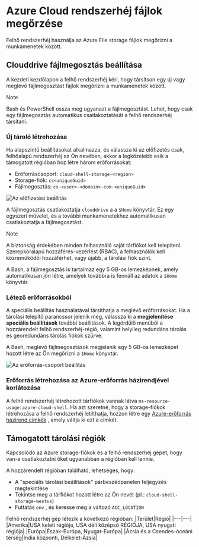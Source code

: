 # <a name="persist-files-in-azure-cloud-shell"></a>Azure Cloud rendszerhéj fájlok megőrzése
Felhő rendszerhéj használja az Azure File storage fájlok megőrizni a munkamenetek között.

## <a name="set-up-a-clouddrive-file-share"></a>Clouddrive fájlmegosztás beállítása
A kezdeti kezdőlapon a felhő rendszerhéj kéri, hogy társítson egy új vagy meglévő fájlmegosztást fájlok megőrizni a munkamenetek között.

> [!NOTE]
> Bash és PowerShell ossza meg ugyanazt a fájlmegosztást. Lehet, hogy csak egy fájlmegosztás automatikus csatlakoztatását a felhő rendszerhéj társítani.

### <a name="create-new-storage"></a>Új tároló létrehozása

Ha alapszintű beállításokat alkalmazza, és válassza ki az előfizetés csak, felhőalapú rendszerhéj az Ön nevében, akkor a legközelebb esik a támogatott régióban hoz létre három erőforrásokat:
* Erőforráscsoport: `cloud-shell-storage-<region>`
* Storage-fiók: `cs<uniqueGuid>`
* Fájlmegosztás: `cs-<user>-<domain>-com-<uniqueGuid>`

![Az előfizetési beállítás](../articles/cloud-shell/media/persisting-shell-storage/basic-storage.png)

A fájlmegosztás csatlakoztatja `clouddrive` a a `$Home` könyvtár. Ez egy egyszeri művelet, és a további munkamenetekhez automatikusan csatlakoztatja a fájlmegosztást. 

> [!NOTE]
> A biztonság érdekében minden felhasználó saját tárfiókot kell telepíteni.  Szerepköralapú hozzáférés-vezérlést (RBAC), a felhasználók kell közreműködői hozzáférhet, vagy újabb, a tárolási fiók szint.

A Bash, a fájlmegosztás is tartalmaz egy 5 GB-os lemezképnek, amely automatikusan jön létre, amelyek továbbra is fennáll az adatok a `$Home` könyvtár. 

### <a name="use-existing-resources"></a>Létező erőforrásokból

A speciális beállítás használatával társíthatja a meglévő erőforrásokat. Ha a tárolási telepítő parancssor jelenik meg, válassza ki a **megjelenítése speciális beállítások** további beállítások. A legördülő menüből a hozzárendelt felhő rendszerhéj-régió, valamint helyileg redundáns tárolás és georedundáns tárolás fiókok szűrve.

A Bash, meglévő fájlmegosztások megjelenik egy 5 GB-os lemezképet hozott létre az Ön megőrizni a `$Home` könyvtár.

![Az erőforrás-csoport beállítás](../articles/cloud-shell/media/persisting-shell-storage/advanced-storage.png)

### <a name="restrict-resource-creation-with-an-azure-resource-policy"></a>Erőforrás létrehozása az Azure-erőforrás házirendjével korlátozása
A felhő rendszerhéj létrehozott tárfiókok vannak látva `ms-resource-usage:azure-cloud-shell`. Ha azt szeretné, hogy a storage-fiókok létrehozása a felhő rendszerhéj letilthatja, hozzon létre egy [Azure-erőforrás házirend címkék](../articles/azure-policy/json-samples.md) , amely váltja ki ezt a címkét.

## <a name="supported-storage-regions"></a>Támogatott tárolási régiók
Kapcsolódó az Azure storage-fiókok és a felhő rendszerhéj gépet, hogy van-e csatlakoztatni őket ugyanabban a régióban kell lennie.

A hozzárendelt régióban található, lehetséges, hogy:
* A "speciális tárolási beállítások" párbeszédpanelen feljegyzés megtekintése
* Tekintse meg a tárfiókot hozott létre az Ön nevét (pl.: `cloud-shell-storage-westus`)
* Futtatás `env` , és keresse meg a változó `ACC_LOCATION`

Felhő rendszerhéj gép létezik a következő régióban:
|Terület|Régió|
|---|---|
|Amerika|USA keleti régiója, USA déli középső RÉGIÓJA, USA nyugati régiója|
|Európa|Észak-Európa, Nyugat-Európa|
|Ázsia és a Csendes-óceáni térség|India központi, Délkelet-Ázsia|

